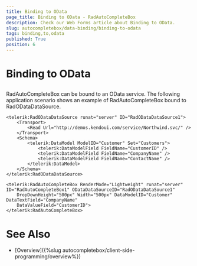 ```yaml
---
title: Binding to OData
page_title: Binding to OData - RadAutoCompleteBox
description: Check our Web Forms article about Binding to OData.
slug: autocompletebox/data-binding/binding-to-odata
tags: binding,to,odata
published: True
position: 6
---
```


# Binding to OData



## 

RadAutoCompleteBox can be bound to an OData service. The following application scenario shows an example of RadAutoCompleteBox bound to RadODataDataSource.



````ASPNET
<telerik:RadODataDataSource runat="server" ID="RadODataDataSource1">
	<Transport>
		<Read Url="http://demos.kendoui.com/service/Northwind.svc/" />
	</Transport>
	<Schema>
		<telerik:DataModel ModelID="Customer" Set="Customers">
			<telerik:DataModelField FieldName="CustomerID" />
			<telerik:DataModelField FieldName="CompanyName" />
			<telerik:DataModelField FieldName="ContactName" />
		</telerik:DataModel>
	</Schema>
</telerik:RadODataDataSource>

<telerik:RadAutoCompleteBox RenderMode="Lightweight" runat="server" ID="RadAutoCompleteBox1" ODataDataSourceID="RadODataDataSource1"
	DropDownHeight="500px" Width="500px" DataModelID="Customer" DataTextField="CompanyName"
	DataValueField="CustomerID">
</telerik:RadAutoCompleteBox>
````


# See Also

 * [Overview]({%slug autocompletebox/client-side-programming/overview%})
